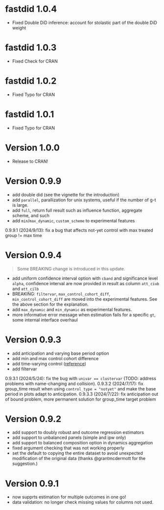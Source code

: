 # fastdid 1.0.4

- Fixed Double DiD inference: account for stolastic part of the double DiD weight 

# fastdid 1.0.3

- Fixed Check for CRAN

# fastdid 1.0.2

- Fixed Typo for CRAN

# fastdid 1.0.1

- Fixed Typo for CRAN

# Version 1.0.0

- Release to CRAN!

# Version 0.9.9

- add double did (see the vignette for the introduction)
- add `parallel`, parallization for unix systems, useful if the number of g-t is large. 
- add `full`, return full result such as influence function, aggregate scheme, and such
- add `min`/`max_dynamic`, `custom_scheme` to experimental features

0.9.9.1 (2024/9/13): fix a bug that affects not-yet control with max treated group != max time

# Version  0.9.4

> Some BREAKING change is introduced in this update. 

- add uniform confidence interval option with `cband` and significance level `alpha`, confidence interval are now provided in result as column `att_ciub` and `att_cilb`
- BREAKING: `filtervar`, `max_control_cohort_diff`, `min_control_cohort_diff` are moved into the experimental features. See the above section for the explanation.
- add `max_dynamic` and `min_dynamic` as experimental features. 
- more informative error message when estimation fails for a specific `gt`, some internal interface overhaul

# Version 0.9.3

- add anticipation and varying base period option
- add min and max control cohort difference
- add time-varying control ([reference](https://arxiv.org/abs/2202.02903))
- add filtervar 

0.9.3.1 (2024/5/24): fix the bug with `univar == clustervar` (TODO: address problems with name-changing and collision). 
0.9.3.2 (2024/7/17): fix group_time result when using `control_type = "notyet"` and make the base period in plots adapt to anticipation.
0.9.3.3 (2024/7/22): fix anticipation out of bound problem, more permanent solution for group_time target problem

# Version  0.9.2

- add support to doubly robust and outcome regression estimators
- add support to unbalanced panels (simple and ipw only)
- add support to balanced composition option in dynamics aggregation
- fixed argument checking that was not working properly
- set the default to copying the entire dataset to avoid unexpected modification of the original data (thanks @grantmcdermott for the suggestion.)

# Version  0.9.1

- now supprts estimation for multiple outcomes in one go! 
- data validation: no longer check missing values for columns not used. 
